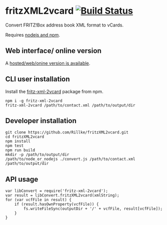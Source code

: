 # fritzXML2vcard [![Build Status](https://api.travis-ci.com/Rillke/fritzXML2vcard.svg?branch=master)](https://travis-ci.com/Rillke/fritzXML2vcard)

Convert FRITZ!Box address book XML format to vCards.

Requires [nodejs and npm](https://nodejs.org/en/download/).

## Web interface/ online version

A [hosted/web/onine version is available](https://blog.rillke.com/fritzXML2vcard/).

## CLI user installation

Install the [fritz-xml-2vcard](https://www.npmjs.com/package/fritz-xml-2vcard) package from npm.

```
npm i -g fritz-xml-2vcard
fritz-xml-2vcard /path/to/contact.xml /path/to/output/dir
```

## Developer installation
```
git clone https://github.com/Rillke/fritzXML2vcard.git
cd fritzXML2vcard
npm install
npm test
npm run build
mkdir -p /path/to/output/dir
/path/to/node_or_nodejs ./convert.js /path/to/contact.xml /path/to/output/dir
```

## API usage
```
var libConvert = require('fritz-xml-2vcard');
var result = libConvert.fritzXML2vcard(xmlString);
for (var vcfFile in result) {
	if (result.hasOwnProperty(vcfFile)) {
		fs.writeFileSync(outputDir + '/' + vcfFile, result[vcfFile]);
	}
}
```

